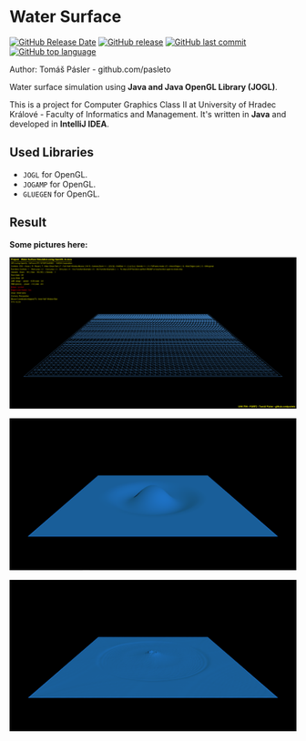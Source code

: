 # Water Surface

[![GitHub Release Date](https://img.shields.io/github/release-date/pasleto/WaterSurface.svg)](https://github.com/pasleto/WaterSurface/releases/tag/v1.0.0)
[![GitHub release](https://img.shields.io/github/release/pasleto/WaterSurface.svg)](https://github.com/pasleto/WaterSurface/releases/latest)
[![GitHub last commit](https://img.shields.io/github/last-commit/pasleto/WaterSurface.svg)](https://github.com/pasleto/WaterSurface/commits)
[![GitHub top language](https://img.shields.io/github/languages/top/pasleto/WaterSurface.svg)](https://github.com/pasleto/WaterSurface/tree/master/source_code)

Author: Tomáš Pásler - github.com/pasleto

Water surface simulation using **Java and Java OpenGL Library (JOGL)**.

This is a project for Computer Graphics Class II at University of 
Hradec Králové - Faculty of Informatics and Management.
It's written in **Java** and developed in **IntelliJ IDEA**.

## Used Libraries
* `JOGL` for OpenGL.
* `JOGAMP` for OpenGL.
* `GLUEGEN` for OpenGL.

## Result
**Some pictures here:**

![](/screenshots/screenshot1.png)

![](/screenshots/screenshot2.png)

![](/screenshots/screenshot3.png)
